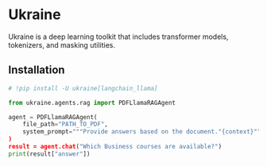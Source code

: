 # Ukraine

Ukraine is a deep learning toolkit that includes transformer models, tokenizers, and masking utilities.

## Installation

```bash
# !pip install -U ukraine[langchain_llama]
```

```python
from ukraine.agents.rag import PDFLlamaRAGAgent

agent = PDFLlamaRAGAgent(
    file_path="PATH_TO_PDF",
    system_prompt="""Provide answers based on the document."{context}""""
)
result = agent.chat("Which Business courses are available?")
print(result["answer"])
```
